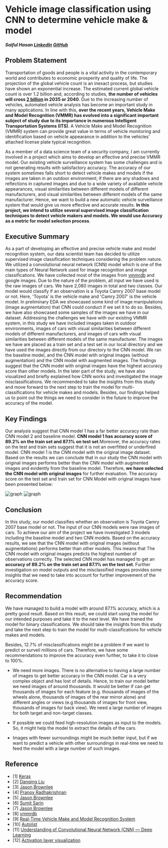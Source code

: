 # Vehicle image classification using CNN to determine vehicle make & model
##### Saiful Hasan [LinkedIn](https://www.linkedin.com/in/saifulhasan22/) [GitHub](https://github.com/saifulhasan22) 

## Problem Statement
Transportation of goods and people is a vital activity in the contemporary world and contributes to economic prosperity and quality of life. The projection of the global vehicle count is an inexact process, but studies have shown an exponential
increase. The estimated current global vehicle count is over 1.2 billion and, according to studies, __the number of vehicles will cross [2 billion](https://www.mdpi.com/2504-4990/1/2/36/pdf) in 2035 or 2040__. Due to the increasing number of vehicles, automated vehicle analysis has become an important study in many applications. In line with this, __over the recent years, Vehicle Make and Model Recognition (VMMR) has evolved into a significant important subject of study due to its importance in numerous Intelligent Transportation Systems (ITS)__. A Vehicle Make and Model Recognition (VMMR) system can provide great value in terms of vehicle monitoring and identification based on vehicle appearance in addition to the vehicles’ attached license plate typical recognition. 

As a member of a data science team of a security company, I am currently involved in a project which aims to develop an effective and precise VMMR model. Our existing vehicle surveillance system has some challenges and is not generating results with satisfactory accuracy. The accuracy of our system sometimes falls short to detect vehicle makes and models if the images are taken in an outdoor environment; if there are any shadows and reflections in captured images and due to a wide variety of available vehicle appearances, visual similarities between different models of different manufacturers, and visual similarities between different models of the same manufacturer. Hence, we want to build a new automatic vehicle surveillance system that would give us more effective and accurate results. __In this project, we intend to utilize several supervised image classification techniques to detect vehicle makers and models. We would use Accuracy as a metric for model selection process__. 

## Executive Summary
As a part of developing an effective and precise vehicle make and model recognition system, our data scientist team has decided to utilize supervised image classification techniques considering the problem nature. We utilized a convolutional neural network (CNN) model which is one of the main types of Neural Network used for image recognition and image classifications. We have collected most of the images from [vmmrdb](http://vmmrdb.cecsresearch.org/) and google images. Due to the nature of the problem, all input we have used is the raw images of cars. We have 2,080 images in total and two classes. Our model would classify if an observation is a Toyota Camry 2007 base model or not. Here, 'Toyota' is the vehicle make and 'Camry 2007' is the vehicle model. In preliminary EDA we showcased some kind of image manipulations (image augmentation) that CNN could conduct if we set it to do so. Besides, we have also showcased some samples of the images we have in our dataset. Addressing the challenges we have with our existing VMMR system, in this study we have included images taken in outdoor environments, images of cars with visual similarities between different models of different manufacturers, and images of cars with visual similarities between different models of the same manufacturer. The images we have are placed as a train set and a test set in our local directory and we have used the images directly from our directory to the CNN model. We ran the baseline model, and the CNN model with original images (without augmentation) and the CNN model with augmented images. The findings suggest that the CNN model with original images have the highest accuracy score than other models. In the later part of the study, we have also visualized and briefly explained how CNN works and investigated the image misclassifications. We recommended to take the insights from this study and move forward to the next step to train the model for multi-classifications for vehicle makes and models. Besides, our findings helped us to point out the things we need to consider in the future to improve the accuracy of the model.     

## Key Findings
Our analysis suggest that CNN model 1 has a far better accuracy rate than CNN model 2 and baseline model. **CNN model 1 has accuracy score of 89.2% on the train set and 87.1% on test set**.Moreover, the accuracy rates on the test and train sets suggest that it is not an overfitted or underfired model. CNN model 1 is the CNN model with the original image dataset. Based on the results we can conclude that in our study the CNN model with original images performs better than the CNN model with augmented images and evidently from the baseline model. Therefore, **we have selected the CNN model with original images** for further evaluation. The accuracy score on the test set and train set for CNN Model with original images have been presented below:

![graph](https://git.generalassemb.ly/saifulhasan22/capstone/blob/master/images_and_gifs/graph.png?raw=true)
![graph](../images_and_gifs/accuracy.jpg)

## Conclusion
In this study, our model classifies whether an observation is Toyota Camry 2007 base model or not. The input of our CNN models were raw images of cars. To achieve our aim of the project we have investigated 3 models including the baseline model and two CNN models. Based on the accuracy results, we see that the CNN model with original images (without augmentations) performs better than other models. This means that The CNN model with original images predicts the highest number of observations correctly. The selected CNN model has managed to get an **accuracy of 89.2% on the train set and 87.1% on the test set**. Further investigation on model outputs and the misclassified images provides some insights that we need to take into account for further improvement of the accuracy score. 

## Recommendation
We have managed to build a model with around 87.1% accuracy, which is a pretty good result. Based on this result, we could start using the model for our intended purposes and take it to the next level. We have trained the model for binary classifications. We should take the insights from this study and take the next step to train the model for multi-classifications for vehicle makes and models. 

Besides, 12.7% of misclassifications might be a problem if we want to predict or surveil millions of cars. Therefore, we have some recommendations to improve the accuracy even further, to take it to close to 100%.

   -  We need more images. There is no alternative to having a large number of images to get better accuracy in the CNN model. Car is a very complex object and has lost of details. Hence, to train our model better we need images of around thousands. It would be better if can get thousands of images for each feature (e.g. thousands of images of the wheels alone, thousands of images of the rear mirror alone) and different angles or views (e.g.thousands of images for front view, thousands of images for back view). We need a large number of images for both target and non-target classes. 

   - If possible we could feed high-resolution images as input to the models. So, it might help the model to extract the details of the cars.

   - Images with fewer surroundings might be much better input, but if we want to predict a vehicle with other surroundings in real-time we need to feed the model with a large number of such images.   
   
   ## Reference
- [1] [Keras](https://keras.io/api/preprocessing/image/)
- [2] [Danqing Liu](https://medium.com/@danqing/a-practical-guide-to-relu-b83ca804f1f7#:~:text=ReLU%20stands%20for%20rectified%20linear,a%20type%20of%20activation%20function.&text=ReLU%20is%20the%20most%20commonly,usually%20a%20good%20first%20choice)
- [3] [Jason Brownlee](https://machinelearningmastery.com/pooling-layers-for-convolutional-neural-networks/)
- [4] [Pranoy Radhakrishnan](https://towardsdatascience.com/what-are-hyperparameters-and-how-to-tune-the-hyperparameters-in-a-deep-neural-network-d0604917584a)
- [5] [Jason Brownlee](https://machinelearningmastery.com/rectified-linear-activation-function-for-deep-learning-neural-networks/#:~:text=The%20sigmoid%20activation%20function%2C%20also,value%20between%200.0%20and%201.0.)
- [6] [Sumit Sarin](https://towardsdatascience.com/exploring-image-data-augmentation-with-keras-and-tensorflow-a8162d89b844)
- [7] [Jason Brownlee](https://machinelearningmastery.com/how-to-configure-image-data-augmentation-when-training-deep-learning-neural-networks/)
- [8] [vmmrdb](http://vmmrdb.cecsresearch.org/)
- [9] [Real-Time Vehicle Make and Model Recognition System](https://www.mdpi.com/2504-4990/1/2/36/pdf)
- [10] [Autolist](https://www.autolist.com/toyota-camry/toyota-camry-generations)
- [11] [Understanding of Convolutional Neural Network (CNN) — Deep Learning](https://medium.com/@RaghavPrabhu/understanding-of-convolutional-neural-network-cnn-deep-learning-99760835f148)
- [12] [Activation layer visualization](https://towardsdatascience.com/visualizing-intermediate-activation-in-convolutional-neural-networks-with-keras-260b36d60d0#:~:text=Visualizing%20intermediate%20activations%20consists%20of,output%20of%20the%20activation%20function)
